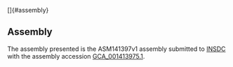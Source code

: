 []{#assembly}

Assembly
--------

The assembly presented is the ASM141397v1 assembly submitted to
[INSDC](http://www.insdc.org) with the assembly accession
[GCA\_001413975.1](http://www.ebi.ac.uk/ena/data/view/GCA_001413975.1).
